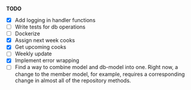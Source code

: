**TODO**

- [x] Add logging in handler functions
- [ ] Write tests for db operations
- [ ] Dockerize
- [x] Assign next week cooks
- [x] Get upcoming cooks
- [ ] Weekly update
- [x] Implement error wrapping
- [ ] Find a way to combine model and db-model into one. Right now, a change to the member model, for example, requires a corresponding change in almost all of the repository methods.
